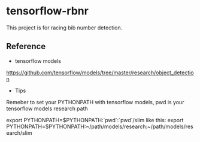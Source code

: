 # tensorflow-rbnr
This project is for racing bib number detection.

## Reference

* tensorflow models

https://github.com/tensorflow/models/tree/master/research/object_detection

* Tips

Remeber to set your PYTHONPATH with tensorflow models, pwd is your tensorflow models research path

<p>
export PYTHONPATH=$PYTHONPATH:`pwd`:`pwd`/slim
like this:
export PYTHONPATH=$PYTHONPATH:~/path/models/research:~/path/models/research/slim
</p>
